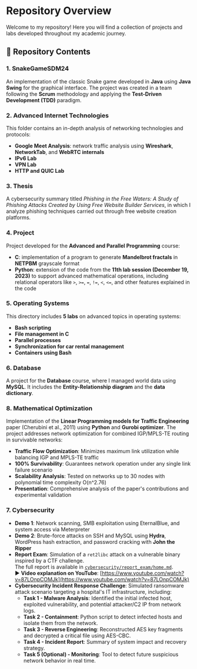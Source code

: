 # Repository Overview

Welcome to my repository! Here you will find a collection of projects and labs developed throughout my academic journey.

## 📁 Repository Contents

### 1. SnakeGameSDM24  
An implementation of the classic Snake game developed in **Java** using **Java Swing** for the graphical interface. The project was created in a team following the **Scrum** methodology and applying the **Test-Driven Development (TDD)** paradigm.

### 2. Advanced Internet Technologies  
This folder contains an in-depth analysis of networking technologies and protocols:
- **Google Meet Analysis**: network traffic analysis using **Wireshark**, **NetworkTab**, and **WebRTC internals**  
- **IPv6 Lab**  
- **VPN Lab**  
- **HTTP and QUIC Lab**

### 3. Thesis  
A cybersecurity summary titled _Phishing in the Free Waters: A Study of Phishing Attacks Created by Using Free Website Builder Services_, in which I analyze phishing techniques carried out through free website creation platforms.

### 4. Project  
Project developed for the **Advanced and Parallel Programming** course:
- **C**: implementation of a program to generate **Mandelbrot fractals** in **NETPBM** grayscale format  
- **Python**: extension of the code from the **11th lab session (December 19, 2023)** to support advanced mathematical operations, including relational operators like `>`, `>=`, `=`, `!=`, `<`, `<=`, and other features explained in the code

### 5. Operating Systems  
This directory includes **5 labs** on advanced topics in operating systems:
- **Bash scripting**  
- **File management in C**  
- **Parallel processes**  
- **Synchronization for car rental management**  
- **Containers using Bash**

### 6. Database  
A project for the **Database** course, where I managed world data using **MySQL**. It includes the **Entity-Relationship diagram** and the **data dictionary**.

### 8. Mathematical Optimization
Implementation of the **Linear Programming models for Traffic Engineering** paper (Cherubini et al., 2011) using **Python** and **Gurobi optimizer**. The project addresses network optimization for combined IGP/MPLS-TE routing in survivable networks:
- **Traffic Flow Optimization**: Minimizes maximum link utilization while balancing IGP and MPLS-TE traffic
- **100% Survivability**: Guarantees network operation under any single link failure scenario
- **Scalability Analysis**: Tested on networks up to 30 nodes with polynomial time complexity O(n^2.76)
- **Presentation**: Comprehensive analysis of the paper's contributions and experimental validation

### 7. Cybersecurity  
- **Demo 1**: Network scanning, SMB exploitation using EternalBlue, and system access via Meterpreter  
- **Demo 2**: Brute-force attacks on SSH and MySQL using **Hydra**, WordPress hash extraction, and password cracking with **John the Ripper**
- **Report Exam**: Simulation of a `ret2libc` attack on a vulnerable binary inspired by a CTF challenge.    
  The full report is available in [`cybersecurity/report_exam/home.md`](cybersecurity/report_exam/home.md).  
  ▶ **Video explanation on YouTube**: [https://www.youtube.com/watch?v=87LOnpCOMJk](https://www.youtube.com/watch?v=87LOnpCOMJk) 
- **Cybersecurity Incident Response Challenge**: Simulated ransomware attack scenario targeting a hospital's IT infrastructure, including:
  - **Task 1 - Malware Analysis**: Identified the initial infected host, exploited vulnerability, and potential attacker/C2 IP from network logs.
  - **Task 2 - Containment**: Python script to detect infected hosts and isolate them from the network.
  - **Task 3 - Reverse Engineering**: Reconstructed AES key fragments and decrypted a critical file using AES-CBC.
  - **Task 4 - Incident Report**: Summary of system impact and recovery strategy.
  - **Task 5 (Optional) - Monitoring**: Tool to detect future suspicious network behavior in real time.
